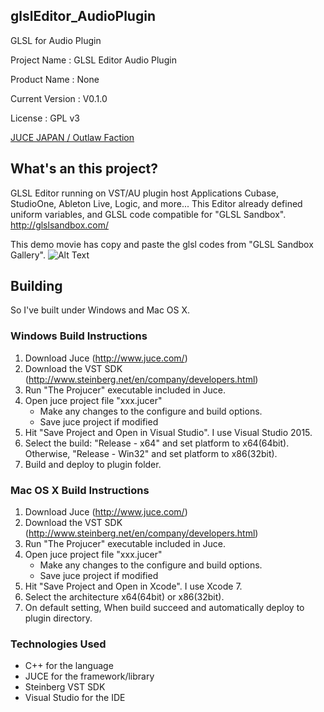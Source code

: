 ## glslEditor_AudioPlugin ##
GLSL for Audio Plugin

Project Name : GLSL Editor Audio Plugin

Product Name : None

Current Version : V0.1.0

License : GPL v3

[JUCE JAPAN / Outlaw Faction](http://oufac.com/ "Outlaw Faction")

## What's an this project? ##
GLSL Editor running on VST/AU plugin host Applications Cubase, StudioOne, Ableton Live, Logic, and more...
This Editor already defined uniform variables, and GLSL code compatible for "GLSL Sandbox".
http://glslsandbox.com/

This demo movie has copy and paste the glsl codes from "GLSL Sandbox Gallery".
![Alt Text](VST_GLSL_0134.gif)

## Building ##

So I've built under Windows and Mac OS X.

### Windows Build Instructions ###

1. Download Juce (http://www.juce.com/)
2. Download the VST SDK (http://www.steinberg.net/en/company/developers.html)
3. Run "The Projucer" executable included in Juce.
4. Open juce project file "xxx.jucer"
   - Make any changes to the configure and build options.
   - Save juce project if modified
5. Hit "Save Project and Open in Visual Studio". I use Visual Studio 2015.
6. Select the build: "Release - x64" and set platform to x64(64bit). Otherwise, "Release - Win32" and set platform to x86(32bit).
7. Build and deploy to plugin folder.

### Mac OS X Build Instructions ###

1. Download Juce (http://www.juce.com/)
2. Download the VST SDK (http://www.steinberg.net/en/company/developers.html)
3. Run "The Projucer" executable included in Juce.
4. Open juce project file "xxx.jucer"
   - Make any changes to the configure and build options.
   - Save juce project if modified
5. Hit "Save Project and Open in Xcode". I use Xcode 7.
6. Select the architecture x64(64bit) or x86(32bit).
7. On default setting, When build succeed and automatically deploy to plugin directory.


### Technologies Used ###
  * C++ for the language
  * JUCE for the framework/library
  * Steinberg VST SDK
  * Visual Studio for the IDE
